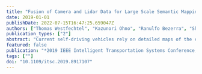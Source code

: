 ```yaml
---
title: "Fusion of Camera and Lidar Data for Large Scale Semantic Mapping"
date: 2019-01-01
publishDate: 2022-07-15T16:47:25.659047Z
authors: ["Thomas Westfechtel", "Kazunori Ohno", "Ranulfo Bezerra", "Shotaro Kojima", "Satoshi Tadokoro"]
publication_types: ["2"]
abstract: "Current self-driving vehicles rely on detailed maps of the environment, that contains exhaustive semantic information. This work presents a strategy to utilize the recent advancements in semantic segmentation of images, fuse the information extracted from the camera stream with accurate depth measurements of a Lidar sensor in order to create large scale semantic labeled point clouds of the environment. We fuse the color and semantic data gathered from a round-view camera system with the depth data gathered from a Lidar sensor. In our framework, each Lidar scan point is projected onto the camera stream to extract the color and semantic information while at the same time a large scale 3D map of the environment is generated by a Lidar-based SLAM algorithm. While we employed a network that achieved state of the art semantic segmentation results on the Cityscape dataset [1] (IoU score of 82.1%), the sole use of the extracted semantic information only achieved an IoU score of 38.9% on 105 manually labeled 5x5m tiles from 5 different trial runs within the Sendai city in Japan (this decrease in accuracy will discussed in section III-B). To increase the performance, we reclassify the label of each point. For this two different approaches were investigated: a random forest and SparseConvNet [2] (a deep learning approach). We investigated for both methods how the inclusion of semantic labels from the camera stream affected the classification task of the 3D point cloud. To which end we show, that a significant performance increase can be achieved by doing so - 25.4 percent points for random forest (40.0% w/o labels to 65.4% with labels) and 16.6 in case of the SparseConvNet (33.4% w/o labels to 50.8% with labels). Finally, we present practical examples on how semantic enriched maps can be employed for further tasks. In particular, we show how different classes (i.e. cars and vegetation) can be removed from the point cloud in order to increase the visibility of other classes (i.e. road and buildings). And how the data could be used for extracting the trajectories of vehicles and pedestrians."
featured: false
publication: "*2019 IEEE Intelligent Transportation Systems Conference, ITSC 2019*"
tags: [""]
doi: "10.1109/itsc.2019.8917107"
---
```



